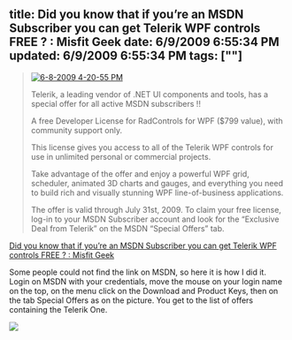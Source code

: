 title: Did you know that if you’re an MSDN Subscriber you can get Telerik WPF controls FREE ? : Misfit Geek
date: 6/9/2009 6:55:34 PM
updated: 6/9/2009 6:55:34 PM
tags: [""]
---
> [![6-8-2009 4-20-55 PM](http://misfitgeek.com/files/media/image/WindowsLiveWriter/DidyouknowthatifyoureanMSDNSubscriberyou_E651/6-8-2009%204-20-55%20PM_thumb.png "6-8-2009 4-20-55 PM")](http://misfitgeek.com/files/media/image/WindowsLiveWriter/DidyouknowthatifyoureanMSDNSubscriberyou_E651/6-8-2009%204-20-55%20PM_2.png)
> 
> Telerik, a leading vendor of .NET UI components and tools, has a special offer for all active MSDN subscribers !!
> 
> A free Developer License for RadControls for WPF ($799 value), with community support only.
> 
> This license gives you access to all of the Telerik WPF controls for use in unlimited personal or commercial projects.
> 
> Take advantage of the offer and enjoy a powerful WPF grid, scheduler, animated 3D charts and gauges, and everything you need to build rich and visually stunning WPF line-of-business applications.
> 
> The offer is valid through July 31st, 2009. To claim your free license, log-in to your MSDN Subscriber account and look for the “Exclusive Deal from Telerik” on the MSDN “Special Offers” tab.

[Did you know that if you’re an MSDN Subscriber you can get Telerik WPF controls FREE ? : Misfit Geek](http://misfitgeek.com/blog/did-you-know-that-if-you-rsquo-re-an-msdn-subscriber-you-can-get-telerik-wpf-controls-free/)

Some people could not find the link on MSDN, so here it is how I did it. Login on MSDN with your credentials, move the mouse on your login name on the top, on the menu click on the Download and Product Keys, then on the tab Special Offers as on the picture. You get to the list of offers containing the Telerik One.

![](http://farm4.static.flickr.com/3349/3610576794_c1408bfc3a_o.png)
